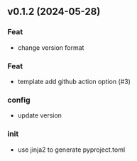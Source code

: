 ## v0.1.2 (2024-05-28)

### Feat

- change version format

### Feat

- template add github action option (#3)

### config

- update version

### init

- use jinja2 to generate pyproject.toml
